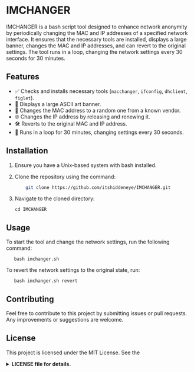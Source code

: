 # IMCHANGER

IMCHANGER is a bash script tool designed to enhance network anonymity by periodically changing the MAC and IP addresses of a specified network interface. It ensures that the necessary tools are installed, displays a large banner, changes the MAC and IP addresses, and can revert to the original settings. The tool runs in a loop, changing the network settings every 30 seconds for 30 minutes.

## Features

- ✅ Checks and installs necessary tools (`macchanger`, `ifconfig`, `dhclient`, `figlet`).
- 🎨 Displays a large ASCII art banner.
- 🔀 Changes the MAC address to a random one from a known vendor.
- 🌐 Changes the IP address by releasing and renewing it.
- 🛠 Reverts to the original MAC and IP address.
- 🔄 Runs in a loop for 30 minutes, changing settings every 30 seconds.


## Installation

1. Ensure you have a Unix-based system with bash installed.
2. Clone the repository using the command:
   ```sh
       git clone https://github.com/itshiddeneye/IMCHANGER.git


3. Navigate to the cloned directory:

       cd IMCHANGER

## Usage
   To start the tool and change the network settings, run the following command:
     
       bash imchanger.sh
     
   To revert the network settings to the original state, run:
     
       bash imchanger.sh revert

  
## Contributing
   Feel free to contribute to this project by submitting issues or pull requests. Any improvements or suggestions are welcome.

   
## License
   This project is licensed under the MIT License. See the   <details>
<summary><strong> LICENSE file for details. </strong></summary>

MIT License

Copyright (c) 2024

Permission is hereby granted, free of charge, to any person obtaining a copy
of this software and associated documentation files (the "Software"), to deal
in the Software without restriction, including without limitation the rights
to use, copy, modify, merge, publish, distribute, sublicense, and/or sell
copies of the Software, and to permit persons to whom the Software is
furnished to do so, subject to the following conditions:

1. The above copyright notice and this permission notice shall be included in all
copies or substantial portions of the Software.

2. The Software shall be used for Good, not Evil.

3. The Software shall not be used to harm, defame, or negatively impact any person,
organization, or community.

4. The Software shall be used in compliance with all applicable laws and regulations,
including those pertaining to data protection and privacy.

5. Users of the Software shall strive to maintain and improve the quality and security
of the Software, and report any issues or vulnerabilities to the maintainers.

THE SOFTWARE IS PROVIDED "AS IS", WITHOUT WARRANTY OF ANY KIND, EXPRESS OR
IMPLIED, INCLUDING BUT NOT LIMITED TO THE WARRANTIES OF MERCHANTABILITY,
FITNESS FOR A PARTICULAR PURPOSE AND NONINFRINGEMENT. IN NO EVENT SHALL THE
AUTHORS OR COPYRIGHT HOLDERS BE LIABLE FOR ANY CLAIM, DAMAGES OR OTHER
LIABILITY, WHETHER IN AN ACTION OF CONTRACT, TORT OR OTHERWISE, ARISING FROM,
OUT OF OR IN CONNECTION WITH THE SOFTWARE OR THE USE OR OTHER DEALINGS IN THE
SOFTWARE.

</details>

